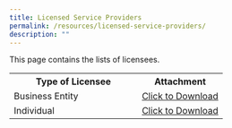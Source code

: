 ```yaml
---
title: Licensed Service Providers
permalink: /resources/licensed-service-providers/
description: ""
---
```

This page contains the lists of licensees. 

<table>
<tbody><tr>
	<th width="60%"><b>Type of Licensee</b></th>
	<th width="40%"><b>Attachment</b></th>
</tr>
<tr>
	<td>Business Entity</td>
<td><a href="/files/Licensed%20Service%20Providers/List%20of%20Licensed%20Business%20Entities_4Nov.pdf" download>Click to Download</a></td>
</tr>
<tr>
	<td>Individual</td>
<td><a href="/files/Licensed%20Service%20Providers/List%20of%20Licensed%20Individuals_4Nov.pdf" download>Click to Download</a></td>
</tr>
</tbody>
</table>